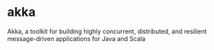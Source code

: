 # akka
Akka, a toolkit for building highly concurrent, distributed, and resilient message-driven applications for Java and Scala
